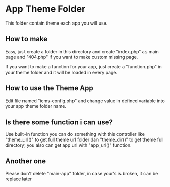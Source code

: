 # App Theme Folder

This folder contain theme each app you will use.

## How to make
Easy, just create a folder in this directory and create "index.php" as main page and "404.php" if you want to make custom missing page.

If you want to make a function for your app, just create a "function.php" in your theme folder and it will be loaded in every page.

## How to use the Theme App
Edit file named "icms-config.php" and change value in defined variable into your app theme folder name.

## Is there some function i can use?
Use built-in function you can do something with this controller like "theme_url()" to get full theme url folder dan "theme_dir()" to get theme full directory, you also can get app url with "app_url()" function. 

## Another one
Please don't delete "main-app" folder, in case your's is broken, it can be replace later